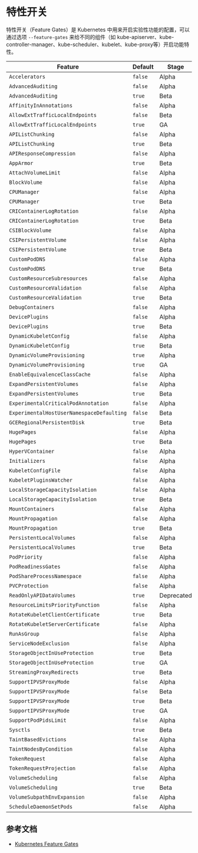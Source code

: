 # 特性开关

特性开关（Feature Gates）是 Kubernetes 中用来开启实验性功能的配置，可以通过选项 `--feature-gates` 来给不同的组件（如 kube-apiserver、kube-controller-manager、kube-scheduler、kubelet、kube-proxy等）开启功能特性。

| Feature                                   | Default | Stage      | Since | Until |
| ----------------------------------------- | ------- | ---------- | ----- | ----- |
| `Accelerators`                            | `false` | Alpha      | 1.6   | 1.10  |
| `AdvancedAuditing`                        | `false` | Alpha      | 1.7   | 1.7   |
| `AdvancedAuditing`                        | `true`  | Beta       | 1.8   |       |
| `AffinityInAnnotations`                   | `false` | Alpha      | 1.6   | 1.7   |
| `AllowExtTrafficLocalEndpoints`           | `false` | Beta       | 1.4   | 1.6   |
| `AllowExtTrafficLocalEndpoints`           | `true`  | GA         | 1.7   |       |
| `APIListChunking`                         | `false` | Alpha      | 1.8   | 1.8   |
| `APIListChunking`                         | `true`  | Beta       | 1.9   |       |
| `APIResponseCompression`                  | `false` | Alpha      | 1.7   |       |
| `AppArmor`                                | `true`  | Beta       | 1.4   |       |
| `AttachVolumeLimit`                       | `false` | Alpha      | 1.11  |       |
| `BlockVolume`                             | `false` | Alpha      | 1.9   |       |
| `CPUManager`                              | `false` | Alpha      | 1.8   | 1.9   |
| `CPUManager`                              | `true`  | Beta       | 1.10  |       |
| `CRIContainerLogRotation`                 | `false` | Alpha      | 1.10  | 1.10  |
| `CRIContainerLogRotation`                 | `true`  | Beta       | 1.11  |       |
| `CSIBlockVolume`                          | `false` | Alpha      | 1.11  | 1.11  |
| `CSIPersistentVolume`                     | `false` | Alpha      | 1.9   | 1.9   |
| `CSIPersistentVolume`                     | `true`  | Beta       | 1.10  |       |
| `CustomPodDNS`                            | `false` | Alpha      | 1.9   | 1.9   |
| `CustomPodDNS`                            | `true`  | Beta       | 1.10  |       |
| `CustomResourceSubresources`              | `false` | Alpha      | 1.10  |       |
| `CustomResourceValidation`                | `false` | Alpha      | 1.8   | 1.8   |
| `CustomResourceValidation`                | `true`  | Beta       | 1.9   |       |
| `DebugContainers`                         | `false` | Alpha      | 1.10  |       |
| `DevicePlugins`                           | `false` | Alpha      | 1.8   | 1.9   |
| `DevicePlugins`                           | `true`  | Beta       | 1.10  |       |
| `DynamicKubeletConfig`                    | `false` | Alpha      | 1.4   | 1.10  |
| `DynamicKubeletConfig`                    | `true`  | Beta       | 1.11  |       |
| `DynamicVolumeProvisioning`               | `true`  | Alpha      | 1.3   | 1.7   |
| `DynamicVolumeProvisioning`               | `true`  | GA         | 1.8   |       |
| `EnableEquivalenceClassCache`             | `false` | Alpha      | 1.8   |       |
| `ExpandPersistentVolumes`                 | `false` | Alpha      | 1.8   | 1.10  |
| `ExpandPersistentVolumes`                 | `true`  | Beta       | 1.11  |       |
| `ExperimentalCriticalPodAnnotation`       | `false` | Alpha      | 1.5   |       |
| `ExperimentalHostUserNamespaceDefaulting` | `false` | Beta       | 1.5   |       |
| `GCERegionalPersistentDisk`               | `true`  | Beta       | 1.10  |       |
| `HugePages`                               | `false` | Alpha      | 1.8   | 1.9   |
| `HugePages`                               | `true`  | Beta       | 1.10  |       |
| `HyperVContainer`                         | `false` | Alpha      | 1.10  |       |
| `Initializers`                            | `false` | Alpha      | 1.7   |       |
| `KubeletConfigFile`                       | `false` | Alpha      | 1.8   | 1.9   |
| `KubeletPluginsWatcher`                   | `false` | Alpha      | 1.11  |       |
| `LocalStorageCapacityIsolation`           | `false` | Alpha      | 1.7   | 1.9   |
| `LocalStorageCapacityIsolation`           | `true`  | Beta       | 1.10  |       |
| `MountContainers`                         | `false` | Alpha      | 1.9   |       |
| `MountPropagation`                        | `false` | Alpha      | 1.8   | 1.9   |
| `MountPropagation`                        | `true`  | Beta       | 1.10  |       |
| `PersistentLocalVolumes`                  | `false` | Alpha      | 1.7   | 1.9   |
| `PersistentLocalVolumes`                  | `true`  | Beta       | 1.10  |       |
| `PodPriority`                             | `false` | Alpha      | 1.8   |       |
| `PodReadinessGates`                       | `false` | Alpha      | 1.11  |       |
| `PodShareProcessNamespace`                | `false` | Alpha      | 1.10  |       |
| `PVCProtection`                           | `false` | Alpha      | 1.9   | 1.9   |
| `ReadOnlyAPIDataVolumes`                  | `true`  | Deprecated | 1.10  |       |
| `ResourceLimitsPriorityFunction`          | `false` | Alpha      | 1.9   |       |
| `RotateKubeletClientCertificate`          | `true`  | Beta       | 1.7   |       |
| `RotateKubeletServerCertificate`          | `false` | Alpha      | 1.7   |       |
| `RunAsGroup`                              | `false` | Alpha      | 1.10  |       |
| `ServiceNodeExclusion`                    | `false` | Alpha      | 1.8   |       |
| `StorageObjectInUseProtection`            | `true`  | Beta       | 1.10  | 1.10  |
| `StorageObjectInUseProtection`            | `true`  | GA         | 1.11  |       |
| `StreamingProxyRedirects`                 | `true`  | Beta       | 1.5   |       |
| `SupportIPVSProxyMode`                    | `false` | Alpha      | 1.8   | 1.8   |
| `SupportIPVSProxyMode`                    | `false` | Beta       | 1.9   | 1.9   |
| `SupportIPVSProxyMode`                    | `true`  | Beta       | 1.10  | 1.10  |
| `SupportIPVSProxyMode`                    | `true`  | GA         | 1.11  |       |
| `SupportPodPidsLimit`                     | `false` | Alpha      | 1.10  |       |
| `Sysctls`                                 | `true`  | Beta       | 1.11  |       |
| `TaintBasedEvictions`                     | `false` | Alpha      | 1.6   |       |
| `TaintNodesByCondition`                   | `false` | Alpha      | 1.8   |       |
| `TokenRequest`                            | `false` | Alpha      | 1.10  |       |
| `TokenRequestProjection`                  | `false` | Alpha      | 1.11  |       |
| `VolumeScheduling`                        | `false` | Alpha      | 1.9   | 1.9   |
| `VolumeScheduling`                        | `true`  | Beta       | 1.10  |       |
| `VolumeSubpathEnvExpansion`               | `false` | Alpha      | 1.11  |       |
| `ScheduleDaemonSetPods`                   | `false` | Alpha      | 1.11  |       |

## 参考文档

- [Kubernetes Feature Gates](https://kubernetes.io/docs/reference/command-line-tools-reference/feature-gates/)
